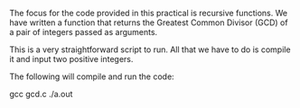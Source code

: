 The focus for the code provided in this practical is recursive functions. We have written a function that returns the Greatest Common Divisor (GCD) of a pair of integers passed as arguments.

This is a very straightforward script to run. All that we have to do is compile it and input two positive integers. 

The following will compile and run the code:

gcc gcd.c
./a.out
